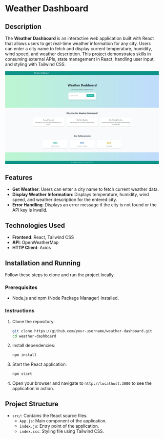 # Weather Dashboard

## Description

The **Weather Dashboard** is an interactive web application built with React that allows users to get real-time weather information for any city. Users can enter a city name to fetch and display current temperature, humidity, wind speed, and weather description. This project demonstrates skills in consuming external APIs, state management in React, handling user input, and styling with Tailwind CSS.

![img1](https://github.com/AnndyyRobles/ReactJS--Weather-Dashboard/blob/main/IMG1.jpg)

## Features

- **Get Weather**: Users can enter a city name to fetch current weather data.
- **Display Weather Information**: Displays temperature, humidity, wind speed, and weather description for the entered city.
- **Error Handling**: Displays an error message if the city is not found or the API key is invalid.

## Technologies Used

- **Frontend**: React, Tailwind CSS
- **API**: OpenWeatherMap
- **HTTP Client**: Axios

## Installation and Running

Follow these steps to clone and run the project locally.

### Prerequisites

- Node.js and npm (Node Package Manager) installed.

### Instructions

1. Clone the repository:
    ```bash
    git clone https://github.com/your-username/weather-dashboard.git
    cd weather-dashboard
    ```

2. Install dependencies:
    ```bash
    npm install
    ```

3. Start the React application:
    ```bash
    npm start
    ```

4. Open your browser and navigate to `http://localhost:3000` to see the application in action.

## Project Structure

- `src/`: Contains the React source files.
  - `App.js`: Main component of the application.
  - `index.js`: Entry point of the application.
  - `index.css`: Styling file using Tailwind CSS.

